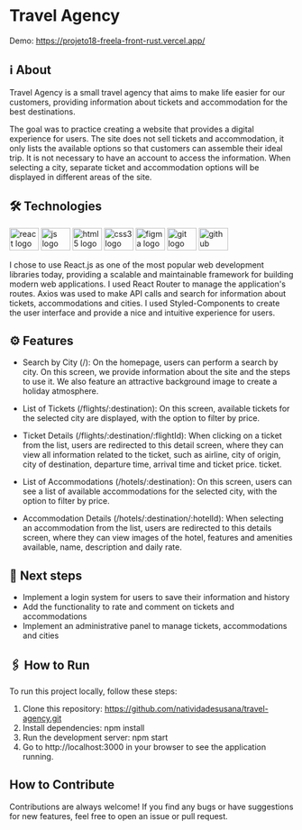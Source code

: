 # Travel Agency

Demo: https://projeto18-freela-front-rust.vercel.app/

## ℹ️ About

Travel Agency is a small travel agency that aims to make life easier for our customers, providing information about tickets and accommodation for the best destinations.

The goal was to practice creating a website that provides a digital experience for users. The site does not sell tickets and accommodation, it only lists the available options so that customers can assemble their ideal trip. It is not necessary to have an account to access the information. When selecting a city, separate ticket and accommodation options will be displayed in different areas of the site.

## 🛠️ Technologies
<div> 
 <img src="https://cdn.jsdelivr.net/gh/devicons/devicon/icons/react/react-original.svg" height="40" width="52" alt="react logo"  />
  <img src="https://cdn.jsdelivr.net/gh/devicons/devicon/icons/javascript/javascript-original.svg" height="40" width="52" alt="js logo"  />
  <img src="https://cdn.jsdelivr.net/gh/devicons/devicon/icons/html5/html5-original.svg" height="40" width="52" alt="html5 logo"  />
  <img src="https://cdn.jsdelivr.net/gh/devicons/devicon/icons/css3/css3-original.svg" height="40" width="52" alt="css3 logo"  />
  <img src="https://cdn.jsdelivr.net/gh/devicons/devicon/icons/figma/figma-original.svg" height="40" width="52" alt="figma logo"   />        
  <img src="https://cdn.jsdelivr.net/gh/devicons/devicon/icons/git/git-original.svg" height="40" width="52" alt="git logo"  />
  <img src="https://cdn.jsdelivr.net/gh/devicons/devicon/icons/github/github-original.svg" height="40" width="52" alt="github logo" /> 
<div>

I chose to use React.js as one of the most popular web development libraries today, providing a scalable and maintainable framework for building modern web applications. I used React Router to manage the application's routes. Axios was used to make API calls and search for information about tickets, accommodations and cities. I used Styled-Components to create the user interface and provide a nice and intuitive experience for users.

## ⚙️ Features

- Search by City (/):
On the homepage, users can perform a search by city. On this screen, we provide information about the site and the steps to use it. We also feature an attractive background image to create a holiday atmosphere.

- List of Tickets (/flights/:destination):
On this screen, available tickets for the selected city are displayed, with the option to filter by price.

- Ticket Details (/flights/:destination/:flightId):
When clicking on a ticket from the list, users are redirected to this detail screen, where they can view all information related to the ticket, such as airline, city of origin, city of destination, departure time, arrival time and ticket price. ticket.

- List of Accommodations (/hotels/:destination):
On this screen, users can see a list of available accommodations for the selected city, with the option to filter by price.

- Accommodation Details (/hotels/:destination/:hotelId):
When selecting an accommodation from the list, users are redirected to this details screen, where they can view images of the hotel, features and amenities available, name, description and daily rate.

## 🚀 Next steps
- Implement a login system for users to save their information and history
- Add the functionality to rate and comment on tickets and accommodations
- Implement an administrative panel to manage tickets, accommodations and cities

## 🖇️ How to Run
To run this project locally, follow these steps:

1. Clone this repository: https://github.com/natividadesusana/travel-agency.git
2. Install dependencies: npm install
3. Run the development server: npm start
4. Go to http://localhost:3000 in your browser to see the application running.

## How to Contribute
Contributions are always welcome! If you find any bugs or have suggestions for new features, feel free to open an issue or pull request.
